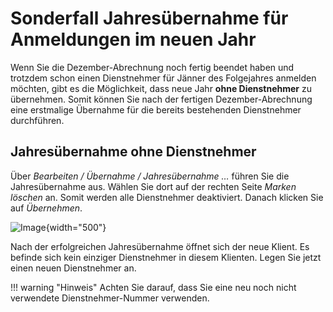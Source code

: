 # Sonderfall Jahresübernahme für Anmeldungen im neuen Jahr

Wenn Sie die Dezember-Abrechnung noch fertig beendet haben und trotzdem schon einen Dienstnehmer für Jänner des Folgejahres anmelden möchten, gibt es die Möglichkeit, dass neue Jahr **ohne Dienstnehmer** zu übernehmen. Somit können Sie nach der fertigen Dezember-Abrechnung eine erstmalige Übernahme für die bereits bestehenden Dienstnehmer durchführen.

## Jahresübernahme ohne Dienstnehmer

Über *Bearbeiten / Übernahme / Jahresübernahme …* führen Sie die Jahresübernahme aus. Wählen Sie dort auf der rechten Seite *Marken löschen* an. Somit werden alle Dienstnehmer deaktiviert. Danach klicken Sie auf *Übernehmen*.

![Image](<img/image249.png>){width="500"}


Nach der erfolgreichen Jahresübernahme öffnet sich der neue Klient. Es befinde sich kein einziger Dienstnehmer in diesem Klienten. Legen Sie jetzt einen neuen Dienstnehmer an.

!!! warning "Hinweis"
    Achten Sie darauf, dass Sie eine neu noch nicht verwendete Dienstnehmer-Nummer verwenden.
